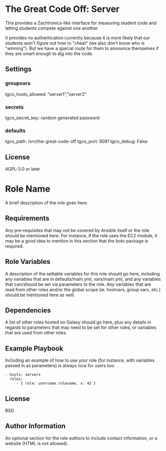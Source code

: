 # The Great Code Off: Server

This provides a Zachtronics-like interface for measuring student code and letting students compete against one another.

It provides no authentication currently because it is more likely that our students won't figure out how to "cheat" (we also don't know who is "winning"). But we have a special route for them to announce themselves if they are smart enough to dig into the code.


## Settings

### groupvars
tgco_hosts_allowed: "server1","server2"
### secrets
tgco_secret_key: random generated password 

### defaults
tgco_path: /srv/the-great-code-off
tgco_port: 9091
tgco_debug: False

## License

AGPL-3.0 or later




Role Name
=========

A brief description of the role goes here.

Requirements
------------

Any pre-requisites that may not be covered by Ansible itself or the role should be mentioned here. For instance, if the role uses the EC2 module, it may be a good idea to mention in this section that the boto package is required.

Role Variables
--------------

A description of the settable variables for this role should go here, including any variables that are in defaults/main.yml, vars/main.yml, and any variables that can/should be set via parameters to the role. Any variables that are read from other roles and/or the global scope (ie. hostvars, group vars, etc.) should be mentioned here as well.

Dependencies
------------

A list of other roles hosted on Galaxy should go here, plus any details in regards to parameters that may need to be set for other roles, or variables that are used from other roles.

Example Playbook
----------------

Including an example of how to use your role (for instance, with variables passed in as parameters) is always nice for users too:

    - hosts: servers
      roles:
         - { role: username.rolename, x: 42 }

License
-------

BSD

Author Information
------------------

An optional section for the role authors to include contact information, or a website (HTML is not allowed).